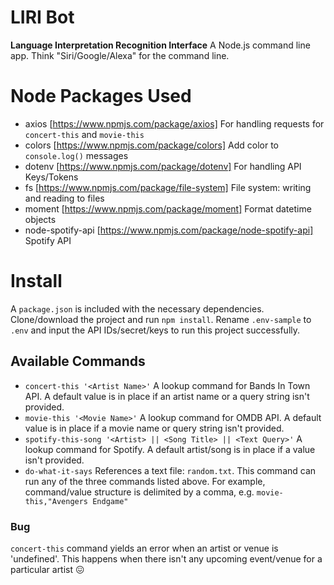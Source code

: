 # LIRI Bot
**Language Interpretation Recognition Interface**
A Node.js command line app. Think "Siri/Google/Alexa" for the command line.

# Node Packages Used
- axios [https://www.npmjs.com/package/axios]
For handling requests for `concert-this` and `movie-this`
- colors [https://www.npmjs.com/package/colors]
Add color to `console.log()` messages
- dotenv [https://www.npmjs.com/package/dotenv]
For handling API Keys/Tokens
- fs [https://www.npmjs.com/package/file-system]
File system: writing and reading to files
- moment [https://www.npmjs.com/package/moment]
Format datetime objects
- node-spotify-api [https://www.npmjs.com/package/node-spotify-api]
Spotify API

# Install
A `package.json` is included  with the necessary dependencies. Clone/download the project and run `npm install`. Rename `.env-sample` to `.env` and input the API IDs/secret/keys to run this project successfully.

## Available Commands
- `concert-this '<Artist Name>'` A lookup command for Bands In Town API. A default value is in place if an artist name or a query string isn't provided.
- `movie-this '<Movie Name>'` A lookup command for OMDB API. A default value is in place if a movie name or query string isn't provided.
- `spotify-this-song '<Artist> || <Song Title> || <Text Query>'` A lookup command for Spotify. A default artist/song is in place if a value isn't provided.
- `do-what-it-says` References a text file: `random.txt`. This command can run any of the three commands listed above. For example, command/value structure is delimited by a comma, e.g. `movie-this,"Avengers Endgame"`

### Bug
`concert-this` command yields an error when an artist or venue is 'undefined'. This happens when there isn't any upcoming event/venue for a particular artist 😖